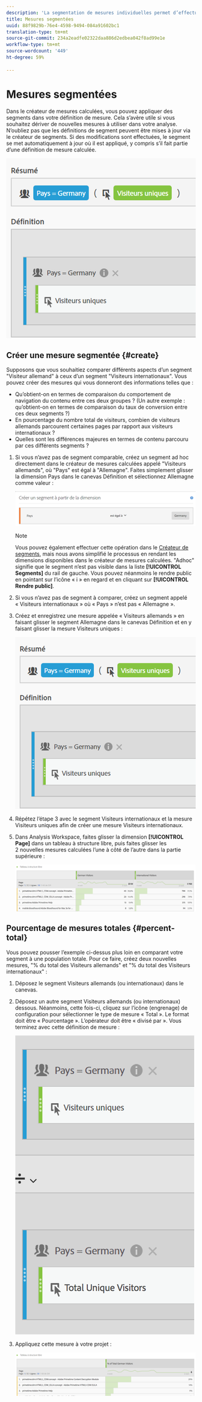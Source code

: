 ```yaml
---
description: 'La segmentation de mesures individuelles permet d’effectuer des comparaisons de mesures dans le même rapport. '
title: Mesures segmentées
uuid: 88f9829b-76e4-4598-9494-084a91602bc1
translation-type: tm+mt
source-git-commit: 234a2eadfe02322daa886d2edbea042f8ad99e1e
workflow-type: tm+mt
source-wordcount: '449'
ht-degree: 59%

---
```



# Mesures segmentées

Dans le créateur de mesures calculées, vous pouvez appliquer des segments dans votre définition de mesure. Cela s’avère utile si vous souhaitez dériver de nouvelles mesures à utiliser dans votre analyse. N’oubliez pas que les définitions de segment peuvent être mises à jour via le créateur de segments. Si des modifications sont effectuées, le segment se met automatiquement à jour où il est appliqué, y compris s’il fait partie d’une définition de mesure calculée.

![](assets/german-visitors.png)

## Créer une mesure segmentée {#create}

Supposons que vous souhaitiez comparer différents aspects d’un segment &quot;Visiteur allemand&quot; à ceux d’un segment &quot;Visiteurs internationaux&quot;. Vous pouvez créer des mesures qui vous donneront des informations telles que :

* Qu’obtient-on en termes de comparaison du comportement de navigation du contenu entre ces deux groupes ? (Un autre exemple : qu’obtient-on en termes de comparaison du taux de conversion entre ces deux segments ?)
* En pourcentage du nombre total de visiteurs, combien de visiteurs allemands parcourent certaines pages par rapport aux visiteurs internationaux ?
* Quelles sont les différences majeures en termes de contenu parcouru par ces différents segments ?

1. Si vous n’avez pas de segment comparable, créez un segment ad hoc directement dans le créateur de mesures calculées appelé &quot;Visiteurs allemands&quot;, où &quot;Pays&quot; est égal à &quot;Allemagne&quot;. Faites simplement glisser la dimension Pays dans le canevas Définition et sélectionnez Allemagne comme valeur :

   ![](assets/segment-from-dimension.png)

   >[!NOTE]
   >
   >Vous pouvez également effectuer cette opération dans le [Créateur de segments](/help/components/segmentation/segmentation-workflow/seg-build.md), mais nous avons simplifié le processus en rendant les dimensions disponibles dans le créateur de mesures calculées. &quot;Adhoc&quot; signifie que le segment n’est pas visible dans la liste **[!UICONTROL Segments]** du rail de gauche. Vous pouvez néanmoins le rendre public en pointant sur l’icône « i » en regard et en cliquant sur **[!UICONTROL Rendre public]**.

1. Si vous n’avez pas de segment à comparer, créez un segment appelé « Visiteurs internationaux » où « Pays » n’est pas « Allemagne ».
1. Créez et enregistrez une mesure appelée « Visiteurs allemands » en faisant glisser le segment Allemagne dans le canevas Définition et en y faisant glisser la mesure Visiteurs uniques :

   ![](assets/german-visitors.png)

1. Répétez l’étape 3 avec le segment Visiteurs internationaux et la mesure Visiteurs uniques afin de créer une mesure Visiteurs internationaux.
1. Dans Analysis Workspace, faites glisser la dimension **[!UICONTROL Page]** dans un tableau à structure libre, puis faites glisser les 2 nouvelles mesures calculées l’une à côté de l’autre dans la partie supérieure :

   ![](assets/workspace-pages.png)

## Pourcentage de mesures totales {#percent-total}

Vous pouvez pousser l’exemple ci-dessus plus loin en comparant votre segment à une population totale. Pour ce faire, créez deux nouvelles mesures, &quot;% du total des Visiteurs allemands&quot; et &quot;% du total des Visiteurs internationaux&quot; :

1. Déposez le segment Visiteurs allemands (ou internationaux) dans le canevas.
1. Déposez un autre segment Visiteurs allemands (ou internationaux) dessous. Néanmoins, cette fois-ci, cliquez sur l’icône (engrenage) de configuration pour sélectionner le type de mesure « Total ». Le format doit être « Pourcentage ». L’opérateur doit être « divisé par ». Vous terminez avec cette définition de mesure :

   ![](assets/cm_metric_total.png)

1. Appliquez cette mesure à votre projet :

   ![](assets/cm_percent_total.png)

